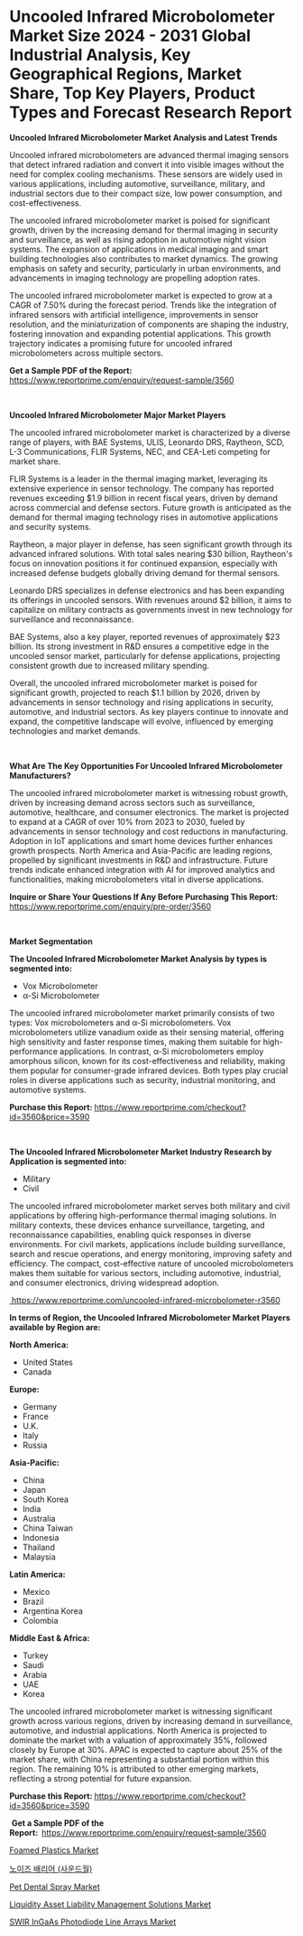 <p><h1>Uncooled Infrared Microbolometer Market Size 2024 - 2031 Global Industrial Analysis, Key Geographical Regions, Market Share, Top Key Players, Product Types and Forecast Research Report</h1></p><p><strong>Uncooled Infrared Microbolometer Market Analysis and Latest Trends</strong></p>
<p><p>Uncooled infrared microbolometers are advanced thermal imaging sensors that detect infrared radiation and convert it into visible images without the need for complex cooling mechanisms. These sensors are widely used in various applications, including automotive, surveillance, military, and industrial sectors due to their compact size, low power consumption, and cost-effectiveness.</p><p>The uncooled infrared microbolometer market is poised for significant growth, driven by the increasing demand for thermal imaging in security and surveillance, as well as rising adoption in automotive night vision systems. The expansion of applications in medical imaging and smart building technologies also contributes to market dynamics. The growing emphasis on safety and security, particularly in urban environments, and advancements in imaging technology are propelling adoption rates.</p><p>The uncooled infrared microbolometer market is expected to grow at a CAGR of 7.50% during the forecast period. Trends like the integration of infrared sensors with artificial intelligence, improvements in sensor resolution, and the miniaturization of components are shaping the industry, fostering innovation and expanding potential applications. This growth trajectory indicates a promising future for uncooled infrared microbolometers across multiple sectors.</p></p>
<p><strong>Get a Sample PDF of the Report:&nbsp;</strong> <a href="https://www.reportprime.com/enquiry/request-sample/3560">https://www.reportprime.com/enquiry/request-sample/3560</a></p>
<p>&nbsp;</p>
<p><strong>Uncooled Infrared Microbolometer Major Market Players</strong></p>
<p><p>The uncooled infrared microbolometer market is characterized by a diverse range of players, with BAE Systems, ULIS, Leonardo DRS, Raytheon, SCD, L-3 Communications, FLIR Systems, NEC, and CEA-Leti competing for market share. </p><p>FLIR Systems is a leader in the thermal imaging market, leveraging its extensive experience in sensor technology. The company has reported revenues exceeding $1.9 billion in recent fiscal years, driven by demand across commercial and defense sectors. Future growth is anticipated as the demand for thermal imaging technology rises in automotive applications and security systems.</p><p>Raytheon, a major player in defense, has seen significant growth through its advanced infrared solutions. With total sales nearing $30 billion, Raytheon's focus on innovation positions it for continued expansion, especially with increased defense budgets globally driving demand for thermal sensors.</p><p>Leonardo DRS specializes in defense electronics and has been expanding its offerings in uncooled sensors. With revenues around $2 billion, it aims to capitalize on military contracts as governments invest in new technology for surveillance and reconnaissance.</p><p>BAE Systems, also a key player, reported revenues of approximately $23 billion. Its strong investment in R&D ensures a competitive edge in the uncooled sensor market, particularly for defense applications, projecting consistent growth due to increased military spending.</p><p>Overall, the uncooled infrared microbolometer market is poised for significant growth, projected to reach $1.1 billion by 2026, driven by advancements in sensor technology and rising applications in security, automotive, and industrial sectors. As key players continue to innovate and expand, the competitive landscape will evolve, influenced by emerging technologies and market demands.</p></p>
<p>&nbsp;</p>
<p><strong>What Are The Key Opportunities For Uncooled Infrared Microbolometer Manufacturers?</strong></p>
<p><p>The uncooled infrared microbolometer market is witnessing robust growth, driven by increasing demand across sectors such as surveillance, automotive, healthcare, and consumer electronics. The market is projected to expand at a CAGR of over 10% from 2023 to 2030, fueled by advancements in sensor technology and cost reductions in manufacturing. Adoption in IoT applications and smart home devices further enhances growth prospects. North America and Asia-Pacific are leading regions, propelled by significant investments in R&D and infrastructure. Future trends indicate enhanced integration with AI for improved analytics and functionalities, making microbolometers vital in diverse applications.</p></p>
<p><strong>Inquire or Share Your Questions If Any Before Purchasing This Report:</strong> <a href="https://www.reportprime.com/enquiry/pre-order/3560">https://www.reportprime.com/enquiry/pre-order/3560</a></p>
<p>&nbsp;</p>
<p><strong>Market Segmentation</strong></p>
<p><strong>The Uncooled Infrared Microbolometer Market Analysis by types is segmented into:</strong></p>
<p><ul><li>Vox Microbolometer</li><li>α-Si Microbolometer</li></ul></p>
<p><p>The uncooled infrared microbolometer market primarily consists of two types: Vox microbolometers and α-Si microbolometers. Vox microbolometers utilize vanadium oxide as their sensing material, offering high sensitivity and faster response times, making them suitable for high-performance applications. In contrast, α-Si microbolometers employ amorphous silicon, known for its cost-effectiveness and reliability, making them popular for consumer-grade infrared devices. Both types play crucial roles in diverse applications such as security, industrial monitoring, and automotive systems.</p></p>
<p><strong>Purchase this Report:&nbsp;</strong><a href="https://www.reportprime.com/checkout?id=3560&price=3590">https://www.reportprime.com/checkout?id=3560&price=3590</a></p>
<p>&nbsp;</p>
<p><strong>The Uncooled Infrared Microbolometer Market Industry Research by Application is segmented into:</strong></p>
<p><ul><li>Military</li><li>Civil</li></ul></p>
<p><p>The uncooled infrared microbolometer market serves both military and civil applications by offering high-performance thermal imaging solutions. In military contexts, these devices enhance surveillance, targeting, and reconnaissance capabilities, enabling quick responses in diverse environments. For civil markets, applications include building surveillance, search and rescue operations, and energy monitoring, improving safety and efficiency. The compact, cost-effective nature of uncooled microbolometers makes them suitable for various sectors, including automotive, industrial, and consumer electronics, driving widespread adoption.</p></p>
<p><a href="https://www.reportprime.com/uncooled-infrared-microbolometer-r3560">&nbsp;https://www.reportprime.com/uncooled-infrared-microbolometer-r3560</a></p>
<p><strong>In terms of Region, the Uncooled Infrared Microbolometer Market Players available by Region are:</strong></p>
<p>
    <p> <strong> North America: </strong>
        <ul>
            <li>United States</li>
            <li>Canada</li>
        </ul>
        </p> 
    <p> <strong> Europe: </strong>
        <ul>
            <li>Germany</li>
            <li>France</li>
            <li>U.K.</li>
            <li>Italy</li>
            <li>Russia</li>
        </ul>
        </p> 
    <p> <strong> Asia-Pacific: </strong>
        <ul>
            <li>China</li>
            <li>Japan</li>
            <li>South Korea</li>
            <li>India</li>
            <li>Australia</li>
            <li>China Taiwan</li>
            <li>Indonesia</li>
            <li>Thailand</li>
            <li>Malaysia</li>
        </ul>
        </p> 
    <p> <strong> Latin America: </strong>
        <ul>
            <li>Mexico</li>
            <li>Brazil</li>
            <li>Argentina Korea</li>
            <li>Colombia</li>
        </ul>
        </p> 
    <p> <strong> Middle East & Africa: </strong>
        <ul>
            <li>Turkey</li>
            <li>Saudi</li>
            <li>Arabia</li>
            <li>UAE</li>
            <li>Korea</li>
        </ul>
    </p>
    </p>
<p><p>The uncooled infrared microbolometer market is witnessing significant growth across various regions, driven by increasing demand in surveillance, automotive, and industrial applications. North America is projected to dominate the market with a valuation of approximately 35%, followed closely by Europe at 30%. APAC is expected to capture about 25% of the market share, with China representing a substantial portion within this region. The remaining 10% is attributed to other emerging markets, reflecting a strong potential for future expansion.</p></p>
<p><strong>Purchase this Report: </strong><a href="https://www.reportprime.com/checkout?id=3560&price=3590">https://www.reportprime.com/checkout?id=3560&price=3590</a></p>
<p>&nbsp;<strong>Get a Sample PDF of the Report:&nbsp;&nbsp;</strong><a href="https://www.reportprime.com/enquiry/request-sample/3560">https://www.reportprime.com/enquiry/request-sample/3560</a></p>
<p><strong></strong></p>
<p><p><a href="https://issuu.com/reportprime-2/docs/foamed-plastics-market-size-2030.pp_ebe2d8b8ff0502">Foamed Plastics Market</a></p><p><a href="https://medium.com/@daniamha96_85754/%EC%84%B8%EA%B3%84-noise-barrier-soundwall-market-%EC%9D%80-2024%EC%97%90%EC%84%9C-2031%EB%A1%9C-%EC%97%B0%ED%8F%89%EA%B7%A0-%EC%A6%9D%EA%B0%80%EC%9C%A8%EC%9D%84-%EB%B3%B4%EC%9D%BC-%EA%B2%83%EC%9C%BC%EB%A1%9C-%EC%98%88%EC%83%81%EB%90%A9%EB%8B%88%EB%8B%A4-5b6ffd0d04ae">노이즈 배리어 (사운드월)</a></p><p><a href="https://medium.com/@lianapter60/strategic-roadmap-to-success-global-pet-dental-spray-market-analysis-2024-2031-ecb178b9a902">Pet Dental Spray Market</a></p><p><a href="https://www.linkedin.com/pulse/liquidity-asset-liability-management-solutions-market-lw92e?trackingId=SYXmH%2BzaQ6mW%2BYdZcb7RQA%3D%3D">Liquidity Asset Liability Management Solutions Market</a></p><p><a href="https://github.com/FahadAhmed712/Market-Research-Report-List-1/blob/main/swir-ingaas-photodiode-line-arrays-market.md">SWIR InGaAs Photodiode Line Arrays Market</a></p></p>